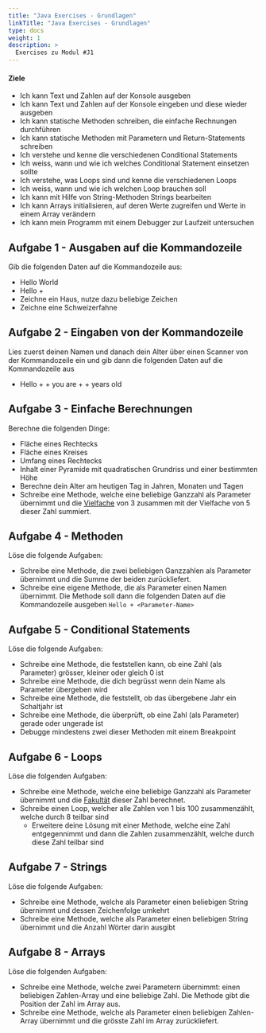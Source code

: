```yaml
---
title: "Java Exercises - Grundlagen"
linkTitle: "Java Exercises - Grundlagen"
type: docs
weight: 1
description: >
  Exercises zu Modul #J1
---
```


#### Ziele
* Ich kann Text und Zahlen auf der Konsole ausgeben
* Ich kann Text und Zahlen auf der Konsole eingeben und diese wieder ausgeben
* Ich kann statische Methoden schreiben, die einfache Rechnungen durchführen
* Ich kann statische Methoden mit Parametern und Return-Statements schreiben
* Ich verstehe und kenne die verschiedenen Conditional Statements
* Ich weiss, wann und wie ich welches Conditional Statement einsetzen sollte
* Ich verstehe, was Loops sind und kenne die verschiedenen Loops
* Ich weiss, wann und wie ich welchen Loop brauchen soll
* Ich kann mit Hilfe von String-Methoden Strings bearbeiten
* Ich kann Arrays initialisieren, auf deren Werte zugreifen und Werte in einem Array verändern
* Ich kann mein Programm mit einem Debugger zur Laufzeit untersuchen

## Aufgabe 1 - Ausgaben auf die Kommandozeile
Gib die folgenden Daten auf die Kommandozeile aus:
* Hello World
* Hello + <Dein Name>
* Zeichne ein Haus, nutze dazu beliebige Zeichen
* Zeichne eine Schweizerfahne

## Aufgabe 2 - Eingaben von der Kommandozeile
Lies zuerst deinen Namen und danach dein Alter über einen Scanner von der Kommandozeile ein und gib dann die folgenden Daten auf die Kommandozeile aus
*   Hello + <Dein Name> + you are + <Dein Alter> + years old

## Aufgabe 3 - Einfache Berechnungen
Berechne die folgenden Dinge:
* Fläche eines Rechtecks
* Fläche eines Kreises
* Umfang eines Rechtecks
* Inhalt einer Pyramide mit quadratischen Grundriss und einer bestimmten Höhe
* Berechne dein Alter am heutigen Tag in Jahren, Monaten und Tagen
* Schreibe eine Methode, welche eine beliebige Ganzzahl als Parameter übernimmt und die [Vielfache](https://www.studysmarter.de/schule/mathe/algebra/vielfaches/) von 3 zusammen mit der Vielfache von 5 dieser Zahl summiert.

## Aufgabe 4 - Methoden
Löse die folgende Aufgaben:
* Schreibe eine Methode, die zwei beliebigen Ganzzahlen als Parameter übernimmt und die Summe der beiden zurückliefert.
* Schreibe eine eigene Methode, die als Parameter einen Namen übernimmt. Die Methode soll dann die folgenden Daten auf die Kommandozeile ausgeben ```Hello + <Parameter-Name>```

## Aufgabe 5 - Conditional Statements
Löse die folgende Aufgaben:
* Schreibe eine Methode, die feststellen kann, ob eine Zahl (als Parameter) grösser, kleiner oder gleich 0 ist
* Schreibe eine Methode, die dich begrüsst wenn dein Name als Parameter übergeben wird
* Schreibe eine Methode, die feststellt, ob das übergebene Jahr ein Schaltjahr ist
* Schreibe eine Methode, die überprüft, ob eine Zahl (als Parameter) gerade oder ungerade ist
* Debugge mindestens zwei dieser Methoden mit einem Breakpoint

## Aufgabe 6 - Loops
Löse die folgenden Aufgaben:
* Schreibe eine Methode, welche eine beliebige Ganzzahl als Parameter übernimmt und die [Fakultät](https://www.studysmarter.de/schule/mathe/algebra/fakultaet/) dieser Zahl berechnet.
* Schreibe einen Loop, welcher alle Zahlen von 1 bis 100 zusammenzählt, welche durch 8 teilbar sind
  * Erweitere deine Lösung mit einer Methode, welche eine Zahl entgegennimmt und dann die Zahlen zusammenzählt, welche durch diese Zahl teilbar sind

## Aufgabe 7 - Strings
Löse die folgende Aufgaben:
* Schreibe eine Methode, welche als Parameter einen beliebigen String übernimmt und dessen Zeichenfolge umkehrt
* Schreibe eine Methode, welche als Parameter einen beliebigen String übernimmt und die Anzahl Wörter darin ausgibt

## Aufgabe 8 - Arrays
Löse die folgenden Aufgaben:
* Schreibe eine Methode, welche zwei Parametern übernimmt: einen beliebigen Zahlen-Array und eine beliebige Zahl. Die Methode gibt die Position der Zahl im Array aus.
* Schreibe eine Methode, welche als Parameter einen beliebigen Zahlen-Array übernimmt und die grösste Zahl im Array zurückliefert.
